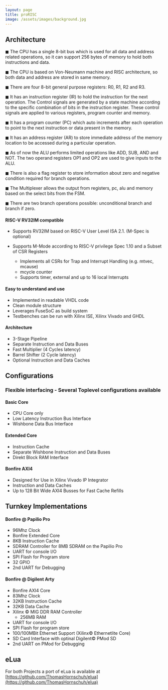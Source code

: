 ```yaml
---
layout: page
title: proRISC
image: /assets/images/background.jpg
---
```


## Architecture

◼ The CPU has a single 8-bit bus which is used for all data and address related operations, so it can support 256 bytes of memory to hold both instructions and data.

◼ The CPU is based on Von-Neumann machine and RISC architecture, so both data and address are stored in same memory.

◼ There are four 8-bit general purpose registers: R0, R1, R2 and R3.

◼ It has an instruction register (IR) to hold the instruction for the next operation. The Control signals are generated by a state machine according to the specific combination of bits in the instruction register. These control signals are applied to various registers, program counter and memory.

◼ It has a program counter (PC) which auto increments after each operation to point to the next instruction or data present in the memory.

◼ It has an address register (AR) to store immediate address of the memory location to be accessed during a particular operation.

◼ As of now the ALU performs limited operations like ADD, SUB, AND and NOT. The two operand registers OP1 and OP2 are used to give inputs to the ALU. 

◼ There is also a flag register to store information about zero and negative condition required for branch operations.

◼ The Multiplexer allows the output from registers, pc, alu and memory based on the select bits from the FSM.

◼ There are two branch operations possible: unconditional branch and branch if zero.

####  RISC-V RV32IM compatible
* Supports RV32IM based on RISC-V User Level  ISA 2.1. (M-Spec is optional)
* Supports M-Mode according to RISC-V privilege Spec 1.10 and a Subset of CSR Registers

   + Implements all CSRs for Trap and Interrupt Handling (e.g. mtvec, mcause)
   + mcycle counter
   + Supports timer, external and up to 16 local Interrupts

####  Easy to understand and use
* Implemented  in  readable VHDL code
* Clean module structure
* Leverages FuseSoC as build system
* Testbenches can be run with Xilinx ISE, Xilinx Vivado and GHDL

#### Architecture
* 3-Stage Pipeline
* Separate Instruction and Data Buses
* Fast Multiplier (4 Cycles latency)
* Barrel Shifter (2 Cycle latency)
* Optional Instruction and Data Caches

## Configurations
### Flexible interfacing - Several Toplevel configurations available

#### Basic Core
* CPU Core only
* Low Latency Instruction Bus Interface
* Wishbone Data Bus Interface

#### Extended Core
* Instruction Cache
* Separate Wishbone Instruction and Data Buses
* Direkt Block RAM Interface

#### Bonfire AXI4
* Designed for Use in Xilinx Vivado IP Integrator
* Instruction and Data Caches
* Up to 128 Bit Wide AXI4 Busses for Fast Cache Refills

## Turnkey Implementations


#### Bonfire @ Papilio Pro

* 96Mhz Clock
* Bonfire Extended Core
* 8KB Instruction Cache
* SDRAM Controller for 8MB SDRAM on the Papilio Pro
* UART for console I/O
* SPI Flash for Program store
* 32 GPIO
* 2nd UART for Debugging


#### Bonfire @ Digilent Arty

* Bonfire AXI4 Core
* 83Mhz Clock
* 32KB Instruction Cache
* 32KB Data Cache
* Xilinx © MIG DDR RAM Controller
  * 256MB RAM
* UART for console I/O
* SPI Flash for program store
* 100/100MBit Ethernet Support (Xilinx© Ethernetlite Core)
* SD Card Interface with optinal Digilent© PMod SD
* 2nd UART on PMod for Debugging


## eLua

 For both Projects a port of eLua is available at [https://github.com/ThomasHornschuh/elua](https://github.com/ThomasHornschuh/elua)
